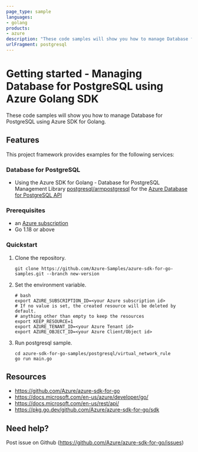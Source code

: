 ```yaml
---
page_type: sample
languages:
- golang
products:
- azure
description: "These code samples will show you how to manage Database for PostgreSQL using Azure SDK for Golang."
urlFragment: postgresql
---
```


# Getting started - Managing Database for PostgreSQL using Azure Golang SDK

These code samples will show you how to manage Database for PostgreSQL using Azure SDK for Golang.

## Features

This project framework provides examples for the following services:

### Database for PostgreSQL
* Using the Azure SDK for Golang - Database for PostgreSQL Management Library [postgresql/armpostgresql](https://pkg.go.dev/github.com/Azure/azure-sdk-for-go/sdk/resourcemanager/postgresql/armpostgresql) for the [Azure Database for PostgreSQL API](https://docs.microsoft.com/en-us/rest/api/postgresql/)

### Prerequisites
* an [Azure subscription](https://azure.microsoft.com)
* Go 1.18 or above

### Quickstart

1. Clone the repository.

    ```
    git clone https://github.com/Azure-Samples/azure-sdk-for-go-samples.git --branch new-version
    ```
2. Set the environment variable.

   ```
   # bash
   export AZURE_SUBSCRIPTION_ID=<your Azure subscription id> 
   # If no value is set, the created resource will be deleted by default.
   # anything other than empty to keep the resources
   export KEEP_RESOURCE=1 
   export AZURE_TENANT_ID=<your Azure Tenant id>          
   export AZURE_OBJECT_ID=<your Azure Client/Object id> 
   ```

3. Run postgresql sample.

    ```
    cd azure-sdk-for-go-samples/postgresql/virtual_network_rule
    go run main.go
    ```
   
## Resources

- https://github.com/Azure/azure-sdk-for-go
- https://docs.microsoft.com/en-us/azure/developer/go/
- https://docs.microsoft.com/en-us/rest/api/
- https://pkg.go.dev/github.com/Azure/azure-sdk-for-go/sdk

## Need help?

Post issue on Github (https://github.com/Azure/azure-sdk-for-go/issues)
